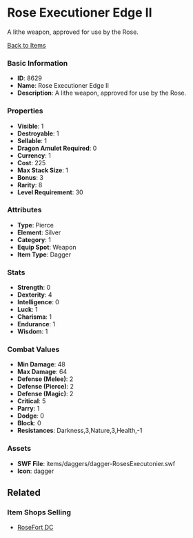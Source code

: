 # Rose Executioner Edge II

A lithe weapon, approved for use by the Rose.

[Back to Items](../items.md)

### Basic Information

- **ID**: 8629
- **Name**: Rose Executioner Edge II
- **Description**: A lithe weapon, approved for use by the Rose.

### Properties

- **Visible**: 1
- **Destroyable**: 1
- **Sellable**: 1
- **Dragon Amulet Required**: 0
- **Currency**: 1
- **Cost**: 225
- **Max Stack Size**: 1
- **Bonus**: 3
- **Rarity**: 8
- **Level Requirement**: 30

### Attributes

- **Type**: Pierce
- **Element**: Silver
- **Category**: 1
- **Equip Spot**: Weapon
- **Item Type**: Dagger

### Stats

- **Strength**: 0
- **Dexterity**: 4
- **Intelligence**: 0
- **Luck**: 1
- **Charisma**: 1
- **Endurance**: 1
- **Wisdom**: 1

### Combat Values

- **Min Damage**: 48
- **Max Damage**: 64
- **Defense (Melee)**: 2
- **Defense (Pierce)**: 2
- **Defense (Magic)**: 2
- **Critical**: 5
- **Parry**: 1
- **Dodge**: 0
- **Block**: 0
- **Resistances**: Darkness,3,Nature,3,Health,-1

### Assets

- **SWF File**: items/daggers/dagger-RosesExecutonier.swf
- **Icon**: dagger

## Related

### Item Shops Selling

- [RoseFort DC](../item-shops/306-rosefort-dc.md)

